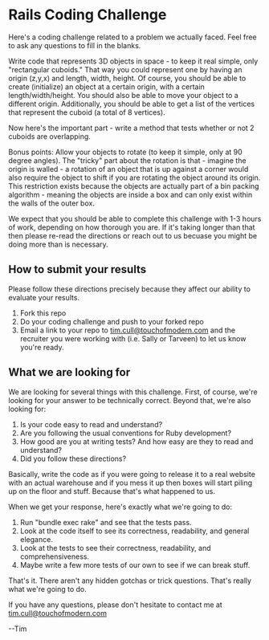 # Rails Coding Challenge

Here's a coding challenge related to a problem we actually faced. Feel free to ask any questions to fill in the blanks.

Write code that represents 3D objects in space - to keep it real simple, only "rectangular cuboids." That way you could represent one by having an origin (z,y,x) and length, width, height. Of course, you should be able to create (initialize) an object at a certain origin, with a certain length/width/height. You should also be able to move your object to a different origin. Additionally, you should be able to get a list of the vertices that represent the cuboid (a total of 8 vertices). 

Now here's the important part - write a method that tests whether or not 2 cuboids are overlapping. 

Bonus points:
Allow your objects to rotate (to keep it simple, only at 90 degree angles). The "tricky" part about the rotation is that - imagine the origin is walled - a rotation of an object that is up against a corner would also require the object to shift if you are rotating the object around its origin. This restriction exists because the objects are actually part of a bin packing algorithm - meaning the objects are inside a box and can only exist within the walls of the outer box. 

We expect that you should be able to complete this challenge with 1-3 hours of work, depending on how thorough you are.  If it's taking longer than that then please re-read the directions or reach out to us becuase you might be doing more than is necessary.

## How to submit your results
Please follow these directions precisely because they affect our ability to evaluate your results.

1. Fork this repo
2. Do your coding challenge and push to your forked repo
3. Email a link to your repo to tim.cull@touchofmodern.com and the recruiter you were working with (i.e. Sally or Tarveen) to let us know you're ready.

## What we are looking for
We are looking for several things with this challenge.  First, of course, we're looking for your answer to be technically correct. Beyond that, we're also looking for:

1. Is your code easy to read and understand?
2. Are you following the usual conventions for Ruby development?
3. How good are you at writing tests? And how easy are they to read and understand?
4. Did you follow these directions?

Basically, write the code as if you were going to release it to a real website with an actual warehouse and if you mess it up then boxes will start piling up on the floor and stuff.  Because that's what happened to us.

When we get your response, here's exactly what we're going to do:

1. Run "bundle exec rake" and see that the tests pass.
2. Look at the code itself to see its correctness, readability, and general elegance.
3. Look at the tests to see their correctness, readability, and comprehensiveness.
4. Maybe write a few more tests of our own to see if we can break stuff.

That's it.  There aren't any hidden gotchas or trick questions.  That's really what we're going to do.

If you have any questions, please don't hesitate to contact me at tim.cull@touchofmodern.com

--Tim

